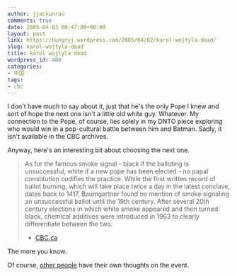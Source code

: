 ```yaml
---
author: jjackunrau
comments: true
date: 2005-04-03 00:47:00+00:00
layout: post
link: https://hungryj.wordpress.com/2005/04/02/karol-wojtyla-dead/
slug: karol-wojtyla-dead
title: karol wojtyla dead
wordpress_id: 488
categories:
- 中国
tags:
- cbc
---
```


I don't have much to say about it, just that he's the only Pope I knew and sort of hope the next one isn't a little old white guy.  Whatever.  My connection to the Pope, of course, lies solely in my DNTO piece exploring who would win in a pop-cultural battle between him and Batman.  Sadly, it isn't available in the CBC archives.
  

  
Anyway, here's an interesting bit about choosing the next one.

<blockquote>As for the famous smoke signal - black if the balloting is unsuccessful, white if a new pope has been elected - no papal constitution codifies the practice. While the first written record of ballot burning, which will take place twice a day in the latest conclave, dates back to 1417, Baumgartner found no mention of smoke signaling an unsuccessful ballot until the 19th century. After several 20th century elections in which white smoke appeared and then turned black, chemical additives were introduced in 1963 to clearly differentiate between the two.
  
- [CBC.ca](http://www.cbc.ca/news/obit/pope/conclave_process.html)</blockquote>

The more you know.
  

  
Of course, [other people](http://www.warrenellis.com/index.php?p=550) have their own thoughts on the event.
